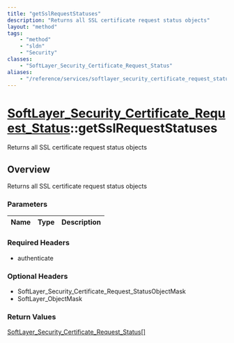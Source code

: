 ```yaml
---
title: "getSslRequestStatuses"
description: "Returns all SSL certificate request status objects"
layout: "method"
tags:
    - "method"
    - "sldn"
    - "Security"
classes:
    - "SoftLayer_Security_Certificate_Request_Status"
aliases:
    - "/reference/services/softlayer_security_certificate_request_status/getSslRequestStatuses"
---
```

# [SoftLayer_Security_Certificate_Request_Status](/reference/services/SoftLayer_Security_Certificate_Request_Status)::getSslRequestStatuses

Returns all SSL certificate request status objects


## Overview 
Returns all SSL certificate request status objects 

### Parameters 
|Name | Type | Description |
| --- | --- | --- |


### Required Headers
* authenticate

### Optional Headers
* SoftLayer_Security_Certificate_Request_StatusObjectMask
* SoftLayer_ObjectMask

### Return Values
<a href='/reference/datatypes/SoftLayer_Security_Certificate_Request_Status'>SoftLayer_Security_Certificate_Request_Status[] </a>

